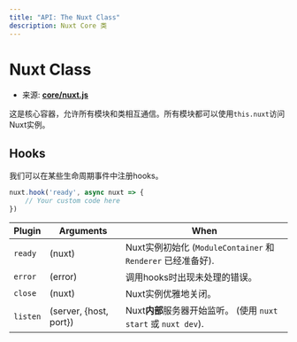 ```yaml
---
title: "API: The Nuxt Class"
description: Nuxt Core 类
---
```


# Nuxt Class

- 来源: **[core/nuxt.js](https://github.com/nuxt/nuxt.js/blob/dev/lib/core/nuxt.js)**

这是核心容器，允许所有模块和类相互通信。所有模块都可以使用`this.nuxt`访问Nuxt实例。

## Hooks

我们可以在某些生命周期事件中注册hooks。

```js
nuxt.hook('ready', async nuxt => {
    // Your custom code here
})
```

Plugin   | Arguments              | When
---------|------------------------|------------------------------------------------------------------------------
`ready`  | (nuxt)                 | Nuxt实例初始化 (`ModuleContainer` 和 `Renderer` 已经准备好).
`error`  | (error)                | 调用hooks时出现未处理的错误。
`close`  | (nuxt)                 | Nuxt实例优雅地关闭。
`listen` | (server, {host, port}) | Nuxt**内部**服务器开始监听。 (使用 `nuxt start` 或 `nuxt dev`).
